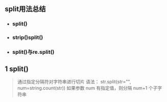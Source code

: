 ## split用法总结
+ ### split()
+ ### strip()split()
+ ### split()与re.split()
## 1 split()
>通过指定分隔符对字符串进行切片
语法：
>str.split(str="", num=string.count(str))
>如果参数 num 有指定值，则分隔 num+1 个子字符串

